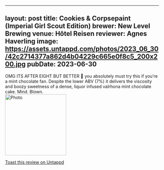 
---
layout: post
title:  Cookies & Corpsepaint (Imperial Girl Scout Edition)
brewer: New Level Brewing
venue: Hôtel Reisen
reviewer: Agnes Haverling
image: https://assets.untappd.com/photos/2023_06_30/42c2714377a862d4b04229c665e0f8c5_200x200.jpg
pubDate: 2023-06-30
---

OMG ITS AFTER EIGHT BUT BETTER 🤤 you absolutely must try this if you’re a mint chocolate fan. Despite the lower ABV (7%) it delivers the viscosity and boozy sweetness of a dense, liquor infused valrhona mint chocolate cake. Mind. Blown.
						  <br />
						  <img height="200" width="200" src="https://assets.untappd.com/photos/2023_06_30/42c2714377a862d4b04229c665e0f8c5_200x200.jpg" alt="Photo">         
						
[Toast this review on Untappd](https://untappd.com/user/&#45;Spacebacon&#45;/checkin/1289001789)

